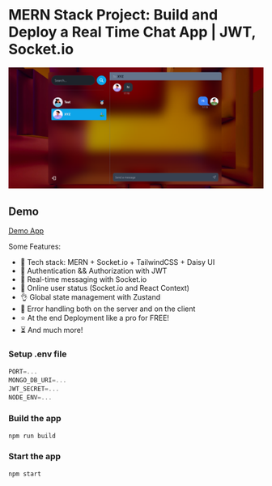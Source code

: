# MERN Stack Project: Build and Deploy a Real Time Chat App | JWT, Socket.io

![Demo App](/frontend/public/demo.png)

## Demo
[Demo App](https://chatapp-7zu7.onrender.com/)

Some Features:

-   🌟 Tech stack: MERN + Socket.io + TailwindCSS + Daisy UI
-   🎃 Authentication && Authorization with JWT
-   👾 Real-time messaging with Socket.io
-   🚀 Online user status (Socket.io and React Context)
-   👌 Global state management with Zustand
-   🐞 Error handling both on the server and on the client
-   ⭐ At the end Deployment like a pro for FREE!
-   ⏳ And much more!

### Setup .env file

```js
PORT=...
MONGO_DB_URI=...
JWT_SECRET=...
NODE_ENV=...
```

### Build the app

```shell
npm run build
```

### Start the app

```shell
npm start
```
